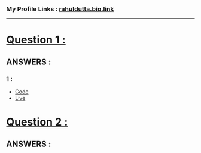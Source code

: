 ### My Profile Links : [rahuldutta.bio.link](https://rahuldutta.bio.link)

---
# [Question 1 :](./questions/01.pdf)
## **ANSWERS :**

### **1 :**
- [Code](https://github.com/irahuldutta02/pw-skills-fswd-2.0-assignments/tree/main/004-week-04-starting-with-css/1.1)
- [Live](https://irahuldutta02.github.io/pw-skills-fswd-2.0-assignments/004-week-04-starting-with-css/1.1)


# [Question 2 :](./questions/02.pdf)
## **ANSWERS :**